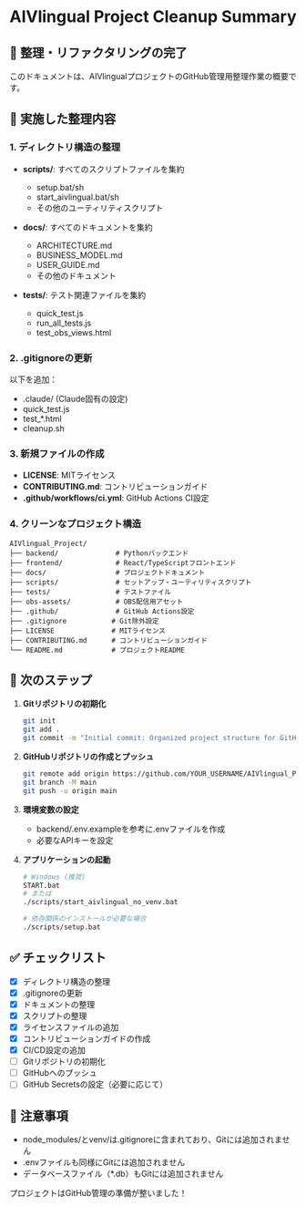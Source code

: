 # AIVlingual Project Cleanup Summary

## 🎯 整理・リファクタリングの完了

このドキュメントは、AIVlingualプロジェクトのGitHub管理用整理作業の概要です。

## 📁 実施した整理内容

### 1. ディレクトリ構造の整理
- **scripts/**: すべてのスクリプトファイルを集約
  - setup.bat/sh
  - start_aivlingual.bat/sh
  - その他のユーティリティスクリプト
  
- **docs/**: すべてのドキュメントを集約
  - ARCHITECTURE.md
  - BUSINESS_MODEL.md
  - USER_GUIDE.md
  - その他のドキュメント

- **tests/**: テスト関連ファイルを集約
  - quick_test.js
  - run_all_tests.js
  - test_obs_views.html

### 2. .gitignoreの更新
以下を追加：
- .claude/ (Claude固有の設定)
- quick_test.js
- test_*.html
- cleanup.sh

### 3. 新規ファイルの作成
- **LICENSE**: MITライセンス
- **CONTRIBUTING.md**: コントリビューションガイド
- **.github/workflows/ci.yml**: GitHub Actions CI設定

### 4. クリーンなプロジェクト構造

```
AIVlingual_Project/
├── backend/              # Pythonバックエンド
├── frontend/             # React/TypeScriptフロントエンド
├── docs/                 # プロジェクトドキュメント
├── scripts/              # セットアップ・ユーティリティスクリプト
├── tests/                # テストファイル
├── obs-assets/           # OBS配信用アセット
├── .github/              # GitHub Actions設定
├── .gitignore           # Git除外設定
├── LICENSE              # MITライセンス
├── CONTRIBUTING.md      # コントリビューションガイド
└── README.md            # プロジェクトREADME
```

## 🚀 次のステップ

1. **Gitリポジトリの初期化**
   ```bash
   git init
   git add .
   git commit -m "Initial commit: Organized project structure for GitHub"
   ```

2. **GitHubリポジトリの作成とプッシュ**
   ```bash
   git remote add origin https://github.com/YOUR_USERNAME/AIVlingual_Project.git
   git branch -M main
   git push -u origin main
   ```

3. **環境変数の設定**
   - backend/.env.exampleを参考に.envファイルを作成
   - 必要なAPIキーを設定

4. **アプリケーションの起動**
   ```bash
   # Windows (推奨)
   START.bat
   # または
   ./scripts/start_aivlingual_no_venv.bat
   
   # 依存関係のインストールが必要な場合
   ./scripts/setup.bat
   ```

## ✅ チェックリスト

- [x] ディレクトリ構造の整理
- [x] .gitignoreの更新
- [x] ドキュメントの整理
- [x] スクリプトの整理
- [x] ライセンスファイルの追加
- [x] コントリビューションガイドの作成
- [x] CI/CD設定の追加
- [ ] Gitリポジトリの初期化
- [ ] GitHubへのプッシュ
- [ ] GitHub Secretsの設定（必要に応じて）

## 📝 注意事項

- node_modules/とvenv/は.gitignoreに含まれており、Gitには追加されません
- .envファイルも同様にGitには追加されません
- データベースファイル（*.db）もGitには追加されません

プロジェクトはGitHub管理の準備が整いました！